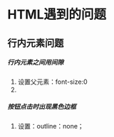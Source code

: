 # HTML遇到的问题

## 行内元素问题

##### 行内元素之间用间隙

1. 设置父元素：font-size:0
2. 

##### 按钮点击时出现黑色边框

1. 设置：outline：none；
